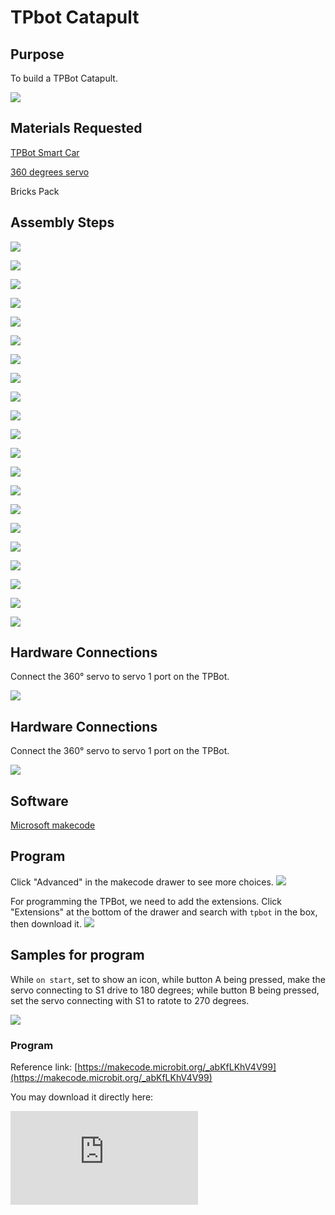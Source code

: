﻿---
sidebar_position: 4
sidebar_label: TPbot Catapult
---

# TPbot Catapult

## Purpose

To build a TPBot Catapult.


![](https://wiki-media-ef.oss-cn-hongkong.aliyuncs.com/i18n/en/docusaurus-plugin-content-docs/current/microbit/microbit-smart-car/microbit-tpbot/brick-expansion-case/images/tpbot-brick-expansion-case-04-01.png)

## Materials Requested


[TPBot Smart Car](https://www.elecfreaks.com/tpbot.html)

[360 degrees servo](https://www.elecfreaks.com/geekservo-2kg-360-degrees-compatible-with-lego.html)

Bricks Pack



## Assembly Steps

![](https://wiki-media-ef.oss-cn-hongkong.aliyuncs.com/i18n/en/docusaurus-plugin-content-docs/current/microbit/microbit-smart-car/microbit-tpbot/brick-expansion-case/images/tpbot-brick-expansion-step-04-01.png)

![](https://wiki-media-ef.oss-cn-hongkong.aliyuncs.com/i18n/en/docusaurus-plugin-content-docs/current/microbit/microbit-smart-car/microbit-tpbot/brick-expansion-case/images/tpbot-brick-expansion-step-04-02.png)

![](https://wiki-media-ef.oss-cn-hongkong.aliyuncs.com/i18n/en/docusaurus-plugin-content-docs/current/microbit/microbit-smart-car/microbit-tpbot/brick-expansion-case/images/tpbot-brick-expansion-step-04-03.png)

![](https://wiki-media-ef.oss-cn-hongkong.aliyuncs.com/i18n/en/docusaurus-plugin-content-docs/current/microbit/microbit-smart-car/microbit-tpbot/brick-expansion-case/images/tpbot-brick-expansion-step-04-04.png)

![](https://wiki-media-ef.oss-cn-hongkong.aliyuncs.com/i18n/en/docusaurus-plugin-content-docs/current/microbit/microbit-smart-car/microbit-tpbot/brick-expansion-case/images/tpbot-brick-expansion-step-04-05.png)

![](https://wiki-media-ef.oss-cn-hongkong.aliyuncs.com/i18n/en/docusaurus-plugin-content-docs/current/microbit/microbit-smart-car/microbit-tpbot/brick-expansion-case/images/tpbot-brick-expansion-step-04-06.png)

![](https://wiki-media-ef.oss-cn-hongkong.aliyuncs.com/i18n/en/docusaurus-plugin-content-docs/current/microbit/microbit-smart-car/microbit-tpbot/brick-expansion-case/images/tpbot-brick-expansion-step-04-07.png)

![](https://wiki-media-ef.oss-cn-hongkong.aliyuncs.com/i18n/en/docusaurus-plugin-content-docs/current/microbit/microbit-smart-car/microbit-tpbot/brick-expansion-case/images/tpbot-brick-expansion-step-04-08.png)

![](https://wiki-media-ef.oss-cn-hongkong.aliyuncs.com/i18n/en/docusaurus-plugin-content-docs/current/microbit/microbit-smart-car/microbit-tpbot/brick-expansion-case/images/tpbot-brick-expansion-step-04-09.png)

![](https://wiki-media-ef.oss-cn-hongkong.aliyuncs.com/i18n/en/docusaurus-plugin-content-docs/current/microbit/microbit-smart-car/microbit-tpbot/brick-expansion-case/images/tpbot-brick-expansion-step-04-10.png)

![](https://wiki-media-ef.oss-cn-hongkong.aliyuncs.com/i18n/en/docusaurus-plugin-content-docs/current/microbit/microbit-smart-car/microbit-tpbot/brick-expansion-case/images/tpbot-brick-expansion-step-04-11.png)

![](https://wiki-media-ef.oss-cn-hongkong.aliyuncs.com/i18n/en/docusaurus-plugin-content-docs/current/microbit/microbit-smart-car/microbit-tpbot/brick-expansion-case/images/tpbot-brick-expansion-step-04-12.png)

![](https://wiki-media-ef.oss-cn-hongkong.aliyuncs.com/i18n/en/docusaurus-plugin-content-docs/current/microbit/microbit-smart-car/microbit-tpbot/brick-expansion-case/images/tpbot-brick-expansion-step-04-13.png)

![](https://wiki-media-ef.oss-cn-hongkong.aliyuncs.com/i18n/en/docusaurus-plugin-content-docs/current/microbit/microbit-smart-car/microbit-tpbot/brick-expansion-case/images/tpbot-brick-expansion-step-04-14.png)

![](https://wiki-media-ef.oss-cn-hongkong.aliyuncs.com/i18n/en/docusaurus-plugin-content-docs/current/microbit/microbit-smart-car/microbit-tpbot/brick-expansion-case/images/tpbot-brick-expansion-step-04-15.png)

![](https://wiki-media-ef.oss-cn-hongkong.aliyuncs.com/i18n/en/docusaurus-plugin-content-docs/current/microbit/microbit-smart-car/microbit-tpbot/brick-expansion-case/images/tpbot-brick-expansion-step-04-16.png)

![](https://wiki-media-ef.oss-cn-hongkong.aliyuncs.com/i18n/en/docusaurus-plugin-content-docs/current/microbit/microbit-smart-car/microbit-tpbot/brick-expansion-case/images/tpbot-brick-expansion-step-04-17.png)

![](https://wiki-media-ef.oss-cn-hongkong.aliyuncs.com/i18n/en/docusaurus-plugin-content-docs/current/microbit/microbit-smart-car/microbit-tpbot/brick-expansion-case/images/tpbot-brick-expansion-step-04-18.png)

![](https://wiki-media-ef.oss-cn-hongkong.aliyuncs.com/i18n/en/docusaurus-plugin-content-docs/current/microbit/microbit-smart-car/microbit-tpbot/brick-expansion-case/images/tpbot-brick-expansion-step-04-19.png)

![](https://wiki-media-ef.oss-cn-hongkong.aliyuncs.com/i18n/en/docusaurus-plugin-content-docs/current/microbit/microbit-smart-car/microbit-tpbot/brick-expansion-case/images/tpbot-brick-expansion-step-04-20.png)

![](https://wiki-media-ef.oss-cn-hongkong.aliyuncs.com/i18n/en/docusaurus-plugin-content-docs/current/microbit/microbit-smart-car/microbit-tpbot/brick-expansion-case/images/tpbot-brick-expansion-step-04-21.png)

## Hardware Connections

Connect the 360° servo to servo 1 port on the TPBot.

![](https://wiki-media-ef.oss-cn-hongkong.aliyuncs.com/i18n/en/docusaurus-plugin-content-docs/current/microbit/microbit-smart-car/microbit-tpbot/brick-expansion-case/images/tpbot-brick-expansion-case-01-02.png)


## Hardware Connections

Connect the 360° servo to servo 1 port on the TPBot.

![](https://wiki-media-ef.oss-cn-hongkong.aliyuncs.com/i18n/en/docusaurus-plugin-content-docs/current/microbit/microbit-smart-car/microbit-tpbot/brick-expansion-case/images/tpbot-brick-expansion-case-01-02.png)


## Software

[Microsoft makecode](https://makecode.microbit.org/#)


## Program



Click "Advanced" in the makecode drawer to see more choices.
![](https://wiki-media-ef.oss-cn-hongkong.aliyuncs.com/i18n/en/docusaurus-plugin-content-docs/current/microbit/microbit-smart-car/microbit-tpbot/brick-expansion-case/images/tpbot-brick-expansion-case-01-03.png)

For programming the TPBot, we need to add the extensions. Click "Extensions" at the bottom of the drawer and search with `tpbot` in the box, then download it.
![](https://wiki-media-ef.oss-cn-hongkong.aliyuncs.com/i18n/en/docusaurus-plugin-content-docs/current/microbit/microbit-smart-car/microbit-tpbot/brick-expansion-case/images/tpbot-brick-expansion-case-01-04.png)


## Samples for program
While `on start`, set to show an icon, while button A being pressed, make the servo connecting to S1 drive to 180 degrees; while button B being pressed, set the servo connecting with S1 to ratote to 270 degrees.

![](https://wiki-media-ef.oss-cn-hongkong.aliyuncs.com/i18n/en/docusaurus-plugin-content-docs/current/microbit/microbit-smart-car/microbit-tpbot/brick-expansion-case/images/tpbot-brick-expansion-case-04-05.png)


### Program

Reference link: [https://makecode.microbit.org/_abKfLKhV4V99](https://makecode.microbit.org/_abKfLKhV4V99)

You may download it directly here:

<div
    style={{
        position: 'relative',
        paddingBottom: '60%',
        overflow: 'hidden',
    }}
>
    <iframe
        src="https://makecode.microbit.org/_abKfLKhV4V99"
        frameborder="0"
        sandbox="allow-popups allow-forms allow-scripts allow-same-origin"
        style={{
            position: 'absolute',
            width: '100%',
            height: '100%',
        }}
    />
</div>

## Conclusion:


While pressing button A, the catapult shots out the ball; while pressing button B, the catapult lies down.
